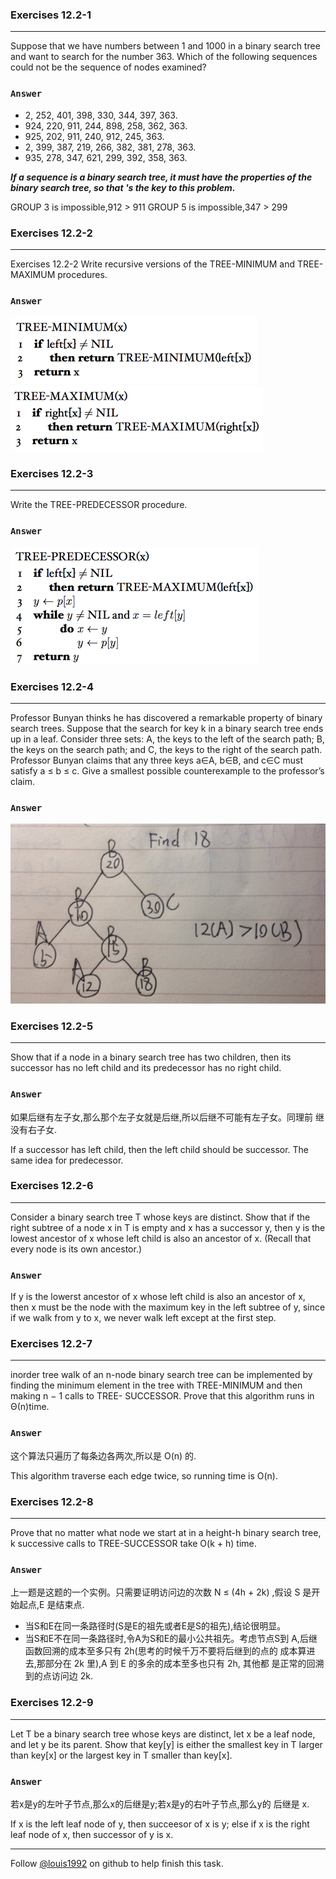 ### Exercises 12.2-1
***
Suppose that we have numbers between 1 and 1000 in a binary search tree and want to search for the number 363. Which of the following sequences could not be the sequence of nodes examined?

### `Answer`
* 2, 252, 401, 398, 330, 344, 397, 363.
* 924, 220, 911, 244, 898, 258, 362, 363.
* 925, 202, 911, 240, 912, 245, 363.
* 2, 399, 387, 219, 266, 382, 381, 278, 363.
* 935, 278, 347, 621, 299, 392, 358, 363. 

***If a sequence is a binary search tree, it must have the properties of the binary search tree, so that 's the key to this problem.***
 
GROUP 3 is impossible,912 > 911
GROUP 5 is impossible,347 > 299

### Exercises 12.2-2
***
Exercises 12.2-2 Write recursive versions of the TREE-MINIMUM and TREE-MAXIMUM procedures.

### `Answer`
![image](./repo/s2/1.png)
![image](./repo/s2/2.png)

### Exercises 12.2-3
***
Write the TREE-PREDECESSOR procedure.

### `Answer`
![image](./repo/s2/3.png)

### Exercises 12.2-4
***
Professor Bunyan thinks he has discovered a remarkable property of binary search trees. Suppose that the search for key k in a binary search tree ends up in a leaf. Consider three sets: A, the keys to the left of the search path; B, the keys on the search path; and C, the keys to the right of the search path. Professor Bunyan claims that any three keys a∈A, b∈B, and c∈C must satisfy a ≤ b ≤ c. Give a smallest possible counterexample to the professor’s claim.

### `Answer`
![image](./repo/s2/4.png)

### Exercises 12.2-5
***
Show that if a node in a binary search tree has two children, then its successor has no left child and its predecessor has no right child.

### `Answer`
如果后继有左子女,那么那个左子女就是后继,所以后继不可能有左子女。同理前 继没有右子女.

If a successor has left child, then the left child should be successor. The same idea for predecessor.

### Exercises 12.2-6
***
Consider a binary search tree T whose keys are distinct. Show that if the right subtree of a node x in T is empty and x has a successor y, then y is the lowest ancestor of x whose left child is also an ancestor of x. (Recall that every node is its own ancestor.)

### `Answer`
If y is the lowerst ancestor of x whose left child is also an ancestor of x, then x must be the node with the maximum key in the left subtree of y, since if we walk from y to x, we never walk left except at the first step.

### Exercises 12.2-7
***
inorder tree walk of an n-node binary search tree can be implemented by finding the minimum element in the tree with TREE-MINIMUM and then making n − 1 calls to TREE- SUCCESSOR. Prove that this algorithm runs in Θ(n)time.

### `Answer`
这个算法只遍历了每条边各两次,所以是 O(n) 的.

This algorithm traverse each edge twice, so running time is O(n).

### Exercises 12.2-8
***
Prove that no matter what node we start at in a height-h binary search
tree, k successive calls to TREE-SUCCESSOR take O(k + h) time.

### `Answer`
上一题是这题的一个实例。只需要证明访问边的次数 N ≤ (4h + 2k) ,假设 S 是开始起点,E 是结束点.

* 当S和E在同一条路径时(S是E的祖先或者E是S的祖先),结论很明显。
* 当S和E不在同一条路径时,令A为S和E的最小公共祖先。考虑节点S到 A,后继函数回溯的成本至多只有 2h(思考的时候千万不要将后继到的点的 成本算进去,那部分在 2k 里),A 到 E 的多余的成本至多也只有 2h, 其他都 是正常的回溯到的点访问边 2k.

### Exercises 12.2-9
***
Let T be a binary search tree whose keys are distinct, let x be a leaf node, and let y be its parent. Show that key[y] is either the smallest key in T larger than key[x] or the largest key in T smaller than key[x].

### `Answer`
若x是y的左叶子节点,那么x的后继是y;若x是y的右叶子节点,那么y的 后继是 x.

If x is the left leaf node of y, then succeesor of x is y; else if x is the right leaf node of x, then successor of y is x.

***
Follow [@louis1992](https://github.com/gzc) on github to help finish this task.


